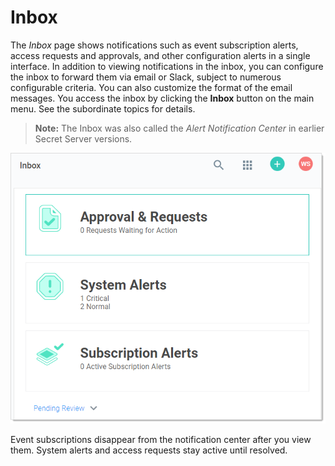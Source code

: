 [title]: # (Inbox)
[tags]: # (Alert, Inbox,Alert Notification Center)
[priority]: #	(1000)

# Inbox

The _Inbox_ page shows notifications such as event subscription alerts, access requests and approvals, and other configuration alerts in a single interface. In addition to viewing notifications in the inbox, you can configure the inbox to forward them via email or Slack, subject to numerous configurable criteria. You can also customize the format of the email messages. You access the inbox by clicking the **Inbox** button on the main menu. See the subordinate topics for details.

> **Note:** The Inbox was also called the *Alert Notification Center* in earlier Secret Server versions.

![1568053330352](images/1568053330352.png)

Event subscriptions disappear from the notification center after you view them. System alerts and access requests stay active until resolved.
